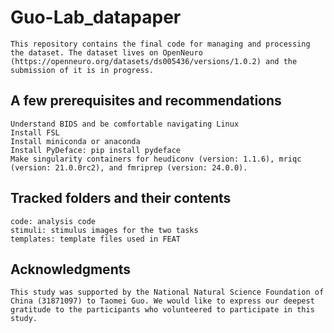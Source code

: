 # Guo-Lab_datapaper
	This repository contains the final code for managing and processing the dataset. The dataset lives on OpenNeuro (https://openneuro.org/datasets/ds005436/versions/1.0.2) and the submission of it is in progress.
 
## A few prerequisites and recommendations
	Understand BIDS and be comfortable navigating Linux
	Install FSL
	Install miniconda or anaconda
	Install PyDeface: pip install pydeface
	Make singularity containers for heudiconv (version: 1.1.6), mriqc (version: 21.0.0rc2), and fmriprep (version: 24.0.0).

## Tracked folders and their contents
	code: analysis code
	stimuli: stimulus images for the two tasks
	templates: template files used in FEAT

## Acknowledgments
	This study was supported by the National Natural Science Foundation of China (31871097) to Taomei Guo. We would like to express our deepest gratitude to the participants who volunteered to participate in this study.
